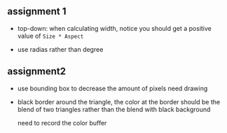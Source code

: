 assignment 1
---
- top-down: when calculating width, notice you should get a positive value of `Size * Aspect`

- use radias rather than degree

assignment2
---
- use bounding box to decrease the amount of pixels need drawing

- black border around the triangle, the color at the border should be the blend of two triangles rather than the blend with black background

  need to record the color buffer

